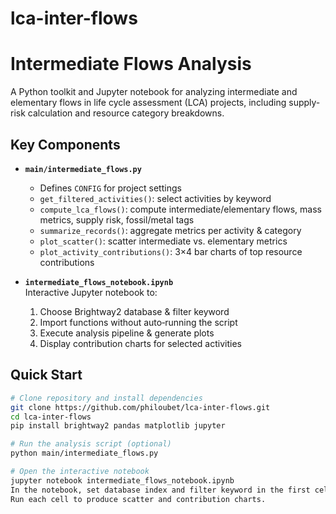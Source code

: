 # lca-inter-flows
# Intermediate Flows Analysis

A Python toolkit and Jupyter notebook for analyzing intermediate and elementary flows in life cycle assessment (LCA) projects, including supply‐risk calculation and resource category breakdowns.

## Key Components

- **`main/intermediate_flows.py`**  
  - Defines `CONFIG` for project settings  
  - `get_filtered_activities()`: select activities by keyword  
  - `compute_lca_flows()`: compute intermediate/elementary flows, mass metrics, supply risk, fossil/metal tags  
  - `summarize_records()`: aggregate metrics per activity & category  
  - `plot_scatter()`: scatter intermediate vs. elementary metrics  
  - `plot_activity_contributions()`: 3×4 bar charts of top resource contributions  

- **`intermediate_flows_notebook.ipynb`**  
  Interactive Jupyter notebook to:  
  1. Choose Brightway2 database & filter keyword  
  2. Import functions without auto‐running the script  
  3. Execute analysis pipeline & generate plots  
  4. Display contribution charts for selected activities  

## Quick Start

```bash
# Clone repository and install dependencies
git clone https://github.com/philoubet/lca-inter-flows.git
cd lca-inter-flows
pip install brightway2 pandas matplotlib jupyter

# Run the analysis script (optional)
python main/intermediate_flows.py

# Open the interactive notebook
jupyter notebook intermediate_flows_notebook.ipynb
In the notebook, set database index and filter keyword in the first cells.
Run each cell to produce scatter and contribution charts.
